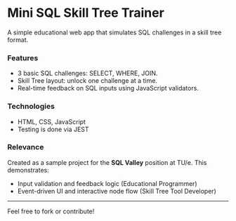 # Mini SQL Skill Tree Trainer

A simple educational web app that simulates SQL challenges in a skill tree format.

###  Features
- 3 basic SQL challenges: SELECT, WHERE, JOIN.
- Skill Tree layout: unlock one challenge at a time.
- Real-time feedback on SQL inputs using JavaScript validators.

### Technologies
- HTML, CSS, JavaScript 
- Testing is done via JEST

### Relevance
Created as a sample project for the **SQL Valley** position at TU/e. This demonstrates:
- Input validation and feedback logic (Educational Programmer)
- Event-driven UI and interactive node flow (Skill Tree Tool Developer)

---

Feel free to fork or contribute!
